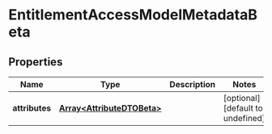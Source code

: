 # EntitlementAccessModelMetadataBeta

## Properties

Name | Type | Description | Notes
------------ | ------------- | ------------- | -------------
**attributes** | [**Array&lt;AttributeDTOBeta&gt;**](AttributeDTOBeta.md) |  | [optional] [default to undefined]

